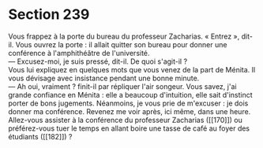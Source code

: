 # Section 239

Vous frappez à la porte du bureau du professeur Zacharias. « Entrez », dit-il. Vous ouvrez la porte : il allait quitter son bureau pour donner une conférence à l'amphithéâtre de l'université.  
— Excusez-moi, je suis pressé, dit-il. De quoi s'agit-il ?  
Vous lui expliquez en quelques mots que vous venez de la part de Ménita. Il vous dévisage avec insistance pendant une bonne minute.  
— Ah oui, vraiment ? finit-il par répliquer l'air songeur. Vous savez, j'ai grande confiance en Ménita : elle a beaucoup d'intuition, elle sait d'instinct porter de bons jugements. Néanmoins, je vous prie de m'excuser : je dois donner ma conférence. Revenez me voir après, ici même, dans une heure.  
Allez-vous assister à la conférence du professeur Zacharias ([[170]]) ou préférez-vous tuer le temps en allant boire une tasse de café au foyer des étudiants ([[182]]) ?